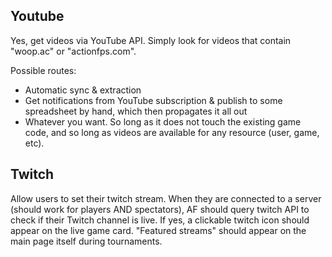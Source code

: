 ## Youtube

Yes, get videos via YouTube API. Simply look for videos that contain "woop.ac" or "actionfps.com".

Possible routes:
* Automatic sync & extraction
* Get notifications from YouTube subscription & publish to some spreadsheet by hand, which then propagates it all out
* Whatever you want. So long as it does not touch the existing game code, and so long as videos are available for any resource (user, game, etc).

## Twitch

Allow users to set their twitch stream.
When they are connected to a server (should work for players AND spectators), AF should query twitch API to check if their Twitch channel is live. If yes, a clickable twitch icon should appear on the live game card. "Featured streams" should appear on the main page itself during tournaments.